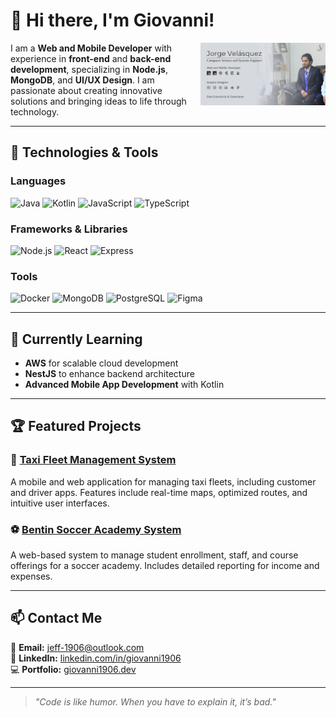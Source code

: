 # 👋 Hi there, I'm Giovanni!  

<img align="right" src="https://github.com/Giovanni1906/Giovanni1906/raw/main/profile.jpg" width="200"/>

I am a **Web and Mobile Developer** with experience in **front-end** and **back-end development**, specializing in **Node.js**, **MongoDB**, and **UI/UX Design**. I am passionate about creating innovative solutions and bringing ideas to life through technology.

---

## 🚀 Technologies & Tools  
### **Languages**
![Java](https://img.shields.io/badge/Java-%23ED8B00.svg?style=for-the-badge&logo=java&logoColor=white)
![Kotlin](https://img.shields.io/badge/Kotlin-%230095D5.svg?style=for-the-badge&logo=kotlin&logoColor=white)
![JavaScript](https://img.shields.io/badge/JavaScript-%23F7DF1E.svg?style=for-the-badge&logo=javascript&logoColor=black)
![TypeScript](https://img.shields.io/badge/TypeScript-%23007ACC.svg?style=for-the-badge&logo=typescript&logoColor=white)

### **Frameworks & Libraries**
![Node.js](https://img.shields.io/badge/Node.js-%23339933.svg?style=for-the-badge&logo=node.js&logoColor=white)
![React](https://img.shields.io/badge/React-%2361DAFB.svg?style=for-the-badge&logo=react&logoColor=black)
![Express](https://img.shields.io/badge/Express.js-%23000000.svg?style=for-the-badge&logo=express&logoColor=white)

### **Tools**
![Docker](https://img.shields.io/badge/Docker-%230db7ed.svg?style=for-the-badge&logo=docker&logoColor=white)
![MongoDB](https://img.shields.io/badge/MongoDB-%2347A248.svg?style=for-the-badge&logo=mongodb&logoColor=white)
![PostgreSQL](https://img.shields.io/badge/PostgreSQL-%23336791.svg?style=for-the-badge&logo=postgresql&logoColor=white)
![Figma](https://img.shields.io/badge/Figma-%23F24E1E.svg?style=for-the-badge&logo=figma&logoColor=white)

---

## 🌱 Currently Learning
- **AWS** for scalable cloud development
- **NestJS** to enhance backend architecture
- **Advanced Mobile App Development** with Kotlin

---

## 🏆 Featured Projects  
### 🚗 [Taxi Fleet Management System](https://github.com/Giovanni1906/taxi-system)
A mobile and web application for managing taxi fleets, including customer and driver apps. Features include real-time maps, optimized routes, and intuitive user interfaces.

### ⚽ [Bentin Soccer Academy System](https://github.com/Giovanni1906/bentin-system)
A web-based system to manage student enrollment, staff, and course offerings for a soccer academy. Includes detailed reporting for income and expenses.

---

## 📫 Contact Me  
📧 **Email:** jeff-1906@outlook.com  
💼 **LinkedIn:** [linkedin.com/in/giovanni1906](https://www.linkedin.com/in/giovanni1906)  
💻 **Portfolio:** [giovanni1906.dev](https://giovanni1906.dev)  

---

> _"Code is like humor. When you have to explain it, it’s bad."_  
